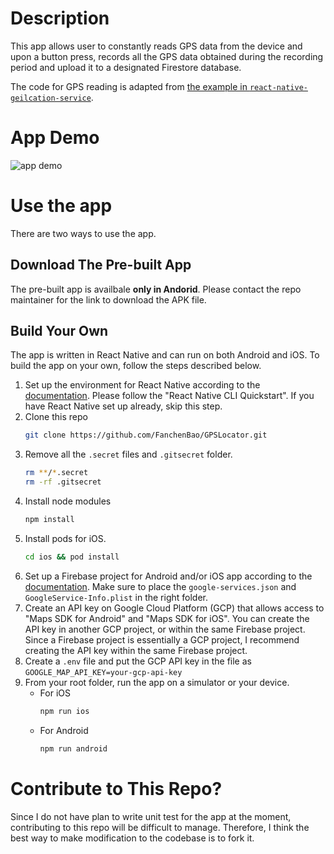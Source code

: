 # Description

This app allows user to constantly reads GPS data from the device and upon a button press, records all the GPS data obtained during the recording period and upload it to a designated Firestore database.

The code for GPS reading is adapted from [the example in `react-native-geilcation-service`](https://github.com/Agontuk/react-native-geolocation-service/blob/master/example/src/App.js).

# App Demo

![app demo](doc/app_demo.gif)

# Use the app

There are two ways to use the app.

## Download The Pre-built App

The pre-built app is availbale **only in Andorid**. Please contact the repo maintainer for the link to download the APK file.

## Build Your Own

The app is written in React Native and can run on both Android and iOS. To build the app on your own, follow the steps described below.

1. Set up the environment for React Native according to the [documentation](https://reactnative.dev/docs/environment-setup). Please follow the "React Native CLI Quickstart". If you have React Native set up already, skip this step.
2. Clone this repo
	```bash
	git clone https://github.com/FanchenBao/GPSLocator.git
	```
3. Remove all the `.secret` files and `.gitsecret` folder.
	```bash
	rm **/*.secret
	rm -rf .gitsecret
	```
4. Install node modules
	```bash
	npm install
	```
5. Install pods for iOS.
	```bash
	cd ios && pod install
	```
6. Set up a Firebase project for Android and/or iOS app according to the [documentation](https://firebase.google.com/docs/guides). Make sure to place the `google-services.json` and `GoogleService-Info.plist` in the right folder.
7. Create an API key on Google Cloud Platform (GCP) that allows access to "Maps SDK for Android" and "Maps SDK for iOS". You can create the API key in another GCP project, or within the same Firebase project. Since a Firebase project is essentially a GCP project, I recommend creating the API key within the same Firebase project.
8. Create a `.env` file and put the GCP API key in the file as `GOOGLE_MAP_API_KEY=your-gcp-api-key`
9. From your root folder, run the app on a simulator or your device.
	* For iOS
		```bash
		npm run ios
		```
	* For Android
		```bash
		npm run android
		```

# Contribute to This Repo?

Since I do not have plan to write unit test for the app at the moment, contributing to this repo will be difficult to manage. Therefore, I think the best way to make modification to the codebase is to fork it.
